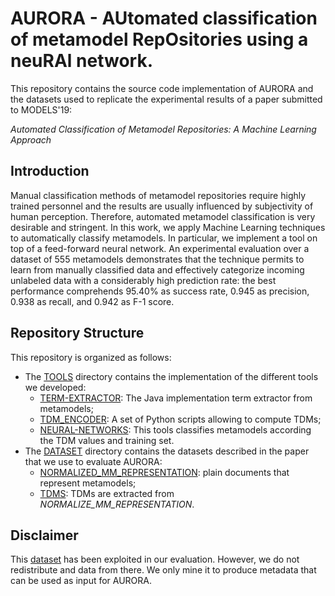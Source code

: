 # AURORA - AUtomated classification of metamodel RepOsitories using a neuRAl network.

This repository contains the source code implementation of AURORA and the datasets used to replicate the experimental results of a paper submitted to MODELS'19:

_Automated Classification of Metamodel Repositories: A Machine Learning Approach_


## Introduction

Manual classification methods of metamodel repositories require highly trained personnel and the results are usually influenced by subjectivity of human perception. Therefore, automated metamodel classification is very desirable and stringent. In this work, we apply Machine Learning techniques to automatically classify metamodels. In particular, we implement a tool on top of a feed-forward neural network. An experimental evaluation over a dataset of 555 metamodels demonstrates that the technique permits to learn from manually classified data and effectively categorize incoming unlabeled data with a considerably high prediction rate: the best performance comprehends 95.40% as success rate, 0.945 as precision, 0.938 as recall, and 0.942 as F-1 score. 

## Repository Structure

This repository is organized as follows:

* The [TOOLS](./TOOLS) directory contains the implementation of the different tools we developed:
	* [TERM-EXTRACTOR](./TOOLS/TERM_EXTRACTOR): The Java implementation term extractor from metamodels;
	* [TDM_ENCODER](./TOOLS/TDM-ENCODER): A set of Python scripts allowing to compute TDMs;
	* [NEURAL-NETWORKS](./TOOLS/NEURAL-NETWORKS): This tools classifies metamodels according the TDM values and training set.
* The [DATASET](./DATASET) directory contains the datasets described in the paper that we use to evaluate AURORA:
	* [NORMALIZED_MM_REPRESENTATION](./DATASET/NORMALIZED_MM_REPRESENTATION): plain documents that represent metamodels;
	* [TDMS](./DATASET/TDMS): TDMs are extracted from _NORMALIZE\_MM\_REPRESENTATION_.

## Disclaimer

This [dataset](http://doi.org/10.5281/zenodo.2585431) has been exploited in our evaluation. However, we do not redistribute and data from there. We only mine it to produce metadata that can be used as input for AURORA.
